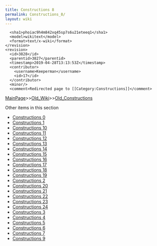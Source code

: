 ```yaml
---
title: Constructions 8
permalink: Constructions_8/
layout: wiki
---
```


      <sha1>phoiac9h4m842xq45sp7s6u21eteeq1</sha1>
      <model>wikitext</model>
      <format>text/x-wiki</format>
    </revision>
    <revision>
      <id>3828</id>
      <parentid>3827</parentid>
      <timestamp>2019-04-28T13:13:53Z</timestamp>
      <contributor>
        <username>Keeperman</username>
        <id>17</id>
      </contributor>
      <minor/>
      <comment>Redirected page to [[Category:Constructions]]</comment>
      

[MainPage](/keeperrl_wiki/ "wikilink")>>[Old_Wiki](/keeperrl_wiki/Old_Wiki "wikilink")>>[Old_Constructions](/keeperrl_wiki/Old_Constructions "wikilink")

Other items in this section
-    [Constructions 0](/keeperrl_wiki/Constructions_0 "wikilink")
-    [Constructions 1](/keeperrl_wiki/Constructions_1 "wikilink")
-    [Constructions 10](/keeperrl_wiki/Constructions_10 "wikilink")
-    [Constructions 11](/keeperrl_wiki/Constructions_11 "wikilink")
-    [Constructions 12](/keeperrl_wiki/Constructions_12 "wikilink")
-    [Constructions 13](/keeperrl_wiki/Constructions_13 "wikilink")
-    [Constructions 14](/keeperrl_wiki/Constructions_14 "wikilink")
-    [Constructions 15](/keeperrl_wiki/Constructions_15 "wikilink")
-    [Constructions 16](/keeperrl_wiki/Constructions_16 "wikilink")
-    [Constructions 17](/keeperrl_wiki/Constructions_17 "wikilink")
-    [Constructions 18](/keeperrl_wiki/Constructions_18 "wikilink")
-    [Constructions 19](/keeperrl_wiki/Constructions_19 "wikilink")
-    [Constructions 2](/keeperrl_wiki/Constructions_2 "wikilink")
-    [Constructions 20](/keeperrl_wiki/Constructions_20 "wikilink")
-    [Constructions 21](/keeperrl_wiki/Constructions_21 "wikilink")
-    [Constructions 22](/keeperrl_wiki/Constructions_22 "wikilink")
-    [Constructions 23](/keeperrl_wiki/Constructions_23 "wikilink")
-    [Constructions 24](/keeperrl_wiki/Constructions_24 "wikilink")
-    [Constructions 3](/keeperrl_wiki/Constructions_3 "wikilink")
-    [Constructions 4](/keeperrl_wiki/Constructions_4 "wikilink")
-    [Constructions 5](/keeperrl_wiki/Constructions_5 "wikilink")
-    [Constructions 6](/keeperrl_wiki/Constructions_6 "wikilink")
-    [Constructions 7](/keeperrl_wiki/Constructions_7 "wikilink")
-    [Constructions 9](/keeperrl_wiki/Constructions_9 "wikilink")
